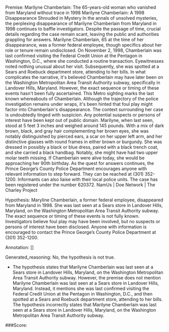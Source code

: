 
Premise:
Marilyne Chamberlain: The 65-years-old woman who vanished from Maryland without trace in 1998
Marilyne Chamberlain: A 1998 Disappearance Shrouded in Mystery
In the annals of unsolved mysteries, the perplexing disappearance of Marilyne Chamberlain from Maryland in 1998 continues to baffle investigators. Despite the passage of time, crucial details regarding the case remain scant, leaving the public and authorities grappling for answers.
Marilyne Chamberlain, 65 at the time of her disappearance, was a former federal employee, though specifics about her role or tenure remain undisclosed. On November 2, 1998, Chamberlain was last confirmed visiting the Federal Credit Union at the Pentagon in Washington, D.C., where she conducted a routine transaction. Eyewitnesses noted nothing unusual about her visit. Subsequently, she was spotted at a Sears and Roebuck department store, attending to her bills.
In what complicates the narrative, it's believed Chamberlain may have later been on the Washington Metropolitan Area Transit Authority subway, specifically in Landover Hills, Maryland. However, the exact sequence or timing of these events hasn't been fully ascertained. This Metro sighting marks the last known whereabouts of Chamberlain.
Although the trajectory of the police investigation remains under wraps, it's been hinted that foul play might factor into Chamberlain's disappearance. The context surrounding her case is undoubtedly tinged with suspicion. Any potential suspects or persons of interest have been kept out of public domain.
Marilyne, when last seen, stood at 5 feet 3 inches and weighed around 145 pounds. With a mix of dark brown, black, and gray hair complementing her brown eyes, she was notably distinguished by pierced ears, a scar on her upper left arm, and her distinctive glasses with round frames in either brown or burgundy. She was dressed in possibly a black or blue dress, paired with a black trench coat, and she carried a black handbag. Notably, she might have had two upper molar teeth missing. If Chamberlain were alive today, she would be approaching her 90th birthday.
As the quest for answers continues, the Prince George’s County Police Department encourages anyone with relevant information to step forward. They can be reached at (301) 352-1200. Informants can also liaise with their local police units. The case has been registered under the number 620372.
NamUs | Doe Network | The Charley Project

Hypothesis:
Maryline Chamberlain, a former federal employee, disappeared from Maryland in 1998. She was last seen at a Sears store in Landover Hills, Maryland, on the Washington Metropolitan Area Transit Authority subway. The exact sequence or timing of these events is not fully known. Investigators believe foul play may have been involved, but no suspects or persons of interest have been disclosed. Anyone with information is encouraged to contact the Prince George’s County Police Department at (301) 352-1200.

Annotation:
[]

Generated_reasoning:
No, the hypothesis is not true. 
- The hypothesis states that Marilyne Chamberlain was last seen at a Sears store in Landover Hills, Maryland, on the Washington Metropolitan Area Transit Authority subway. However, the premise does not mention Marilyne Chamberlain was last seen at a Sears store in Landover Hills, Maryland. Instead, it mentions she was last confirmed visiting the Federal Credit Union at the Pentagon in Washington, D.C., and then spotted at a Sears and Roebuck department store, attending to her bills. The hypothesis incorrectly states that Marilyne Chamberlain was last seen at a Sears store in Landover Hills, Maryland, on the Washington Metropolitan Area Transit Authority subway.

###Score:
